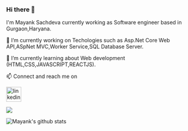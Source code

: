 ### Hi there 👋 
I'm Mayank Sachdeva currently working as Software engineer based in Gurgaon,Haryana.

🔭 I’m currently working on  Techologies such as Asp.Net Core Web API,ASpNet MVC,Worker Service,SQL Database Server.

🌱 I’m currently learning about Web development (HTML,CSS,JAVASCRIPT,REACTJS).

📫 Connect and reach me on 


[<img src='https://content.linkedin.com/content/dam/me/business/en-us/amp/brand-site/v2/bg/LI-Bug.svg.original.svg' alt='linkedin' height='40'>](https://www.linkedin.com/in/mayank-sachdeva-22a4ba135/)

![](https://komarev.com/ghpvc/?username=mayank-725)

![Mayank's github stats](https://github-readme-stats.vercel.app/api?username=mayank-725&show_icons=true&theme=radical)
<!--
**mayank-725/mayank-725** is a ✨ _special_ ✨ repository because its `README.md` (this file) appears on your GitHub profile.

Here are some ideas to get you started:

- 🔭 I’m currently working on ...
- 🌱 I’m currently learning ...
- 👯 I’m looking to collaborate on ...
- 🤔 I’m looking for help with ...
- 💬 Ask me about ...
- 📫 How to reach me: ...
- 😄 Pronouns: ...
- ⚡ Fun fact: ...
-->
